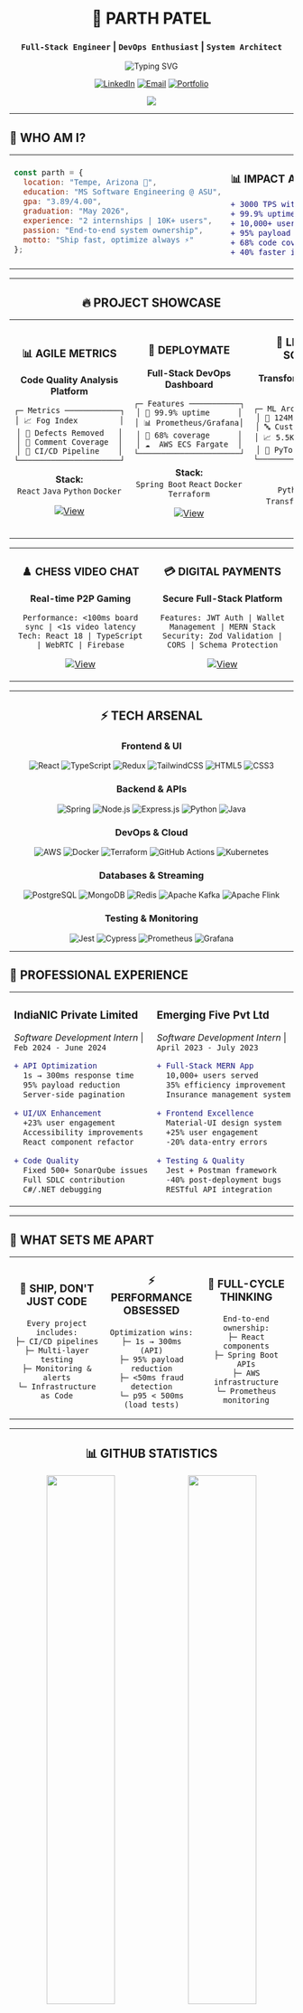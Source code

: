 <div align="center">

# 🚀 PARTH PATEL
### `Full-Stack Engineer` | `DevOps Enthusiast` | `System Architect`

<img src="https://readme-typing-svg.herokuapp.com?font=Fira+Code&pause=1000&color=00D4FF&center=true&vCenter=true&width=600&lines=Building+production-grade+systems;3000+TPS+%7C+%3C50ms+latency;From+React+to+AWS+deployment;MS+Software+Engineering+%40+ASU;Shipping+code+that+scales" alt="Typing SVG" />

[![LinkedIn](https://img.shields.io/badge/LinkedIn-0077B5?style=for-the-badge&logo=linkedin&logoColor=white)](https://linkedin.com/in/Parth111)
[![Email](https://img.shields.io/badge/Email-D14836?style=for-the-badge&logo=gmail&logoColor=white)](mailto:parthpatel.cse@gmail.com)
[![Portfolio](https://img.shields.io/badge/Portfolio-000000?style=for-the-badge&logo=About.me&logoColor=white)](#)

<img src="https://komarev.com/ghpvc/?username=Parth-Patel007&style=for-the-badge&color=0891b2&labelColor=1c1917" />

</div>

---

## 🎯 **WHO AM I?**

<table width="100%">
<tr>
<td width="50%">

```javascript
const parth = {
  location: "Tempe, Arizona 🌵",
  education: "MS Software Engineering @ ASU",
  gpa: "3.89/4.00",
  graduation: "May 2026",
  experience: "2 internships | 10K+ users",
  passion: "End-to-end system ownership",
  motto: "Ship fast, optimize always ⚡"
};
```

</td>
<td width="50%">

### 📊 **IMPACT AT A GLANCE**
```diff
+ 3000 TPS with <50ms latency (Payshield)
+ 99.9% uptime on AWS (DeployMate)
+ 10,000+ users served (Insurance App)
+ 95% payload reduction (API Optimization)
+ 68% code coverage (CI/CD Pipeline)
+ 40% faster incident response (Monitoring)
```

</td>
</tr>
</table>

---

<div align="center">

## 🔥 **PROJECT SHOWCASE**

</div>

<table width="100%">
<tr>
<td width="33%" align="center">

### 📊 **AGILE METRICS**
**Code Quality Analysis Platform**

```
┌─ Metrics ────────────┐
│ 📈 Fog Index         │
│ 🐛 Defects Removed   │
│ 💬 Comment Coverage  │
│ 🔄 CI/CD Pipeline    │
└──────────────────────┘
```

**Stack:**  
`React` `Java` `Python` `Docker`

[![View](https://img.shields.io/badge/View_Project-100000?style=for-the-badge&logo=github&logoColor=white)](https://github.com/Mrunal2148/ser516-group-java-2)

</td>
<td width="33%" align="center">

### 🚀 **DEPLOYMATE**  
**Full-Stack DevOps Dashboard**

```
┌─ Features ───────────┐
│ 🎯 99.9% uptime      │
│ 📊 Prometheus/Grafana│
│ 🧪 68% coverage      │
│ ☁️  AWS ECS Fargate  │
└──────────────────────┘
```

**Stack:**  
`Spring Boot` `React` `Docker` `Terraform`

[![View](https://img.shields.io/badge/View_Project-100000?style=for-the-badge&logo=github&logoColor=white)](https://github.com/Parth-Patel007/deploymate)

</td>
<td width="33%" align="center">

### 🤖 **LLM FROM SCRATCH**
**Transformer Language Model**

```
┌─ ML Architecture ────┐
│ 🧠 124M parameters   │
│ 🔤 Custom BPE        │
│ 📈 5.5K+ samples     │
│ 🐍 PyTorch pipeline  │
└──────────────────────┘
```

**Stack:**  
`Python` `PyTorch` `Transformers` `Docker`

[![View](https://img.shields.io/badge/View_Project-100000?style=for-the-badge&logo=github&logoColor=white)](https://github.com/Parth-Patel007/LLM-From-Scratch)

</td>
</tr>
</table>

<table width="100%">
<tr>
<td width="50%" align="center">

### ♟️ **CHESS VIDEO CHAT**
**Real-time P2P Gaming**

```
Performance: <100ms board sync | <1s video latency
Tech: React 18 | TypeScript | WebRTC | Firebase
```

[![View](https://img.shields.io/badge/View_Project-100000?style=for-the-badge&logo=github&logoColor=white)](https://github.com/Parth-Patel007/chess-video-chat)

</td>
<td width="50%" align="center">

### 💳 **DIGITAL PAYMENTS**
**Secure Full-Stack Platform**

```
Features: JWT Auth | Wallet Management | MERN Stack
Security: Zod Validation | CORS | Schema Protection
```

[![View](https://img.shields.io/badge/View_Project-100000?style=for-the-badge&logo=github&logoColor=white)](#)

</td>
</tr>
</table>

---

<div align="center">

## ⚡ **TECH ARSENAL**

### **Frontend & UI**
![React](https://img.shields.io/badge/React-20232A?style=for-the-badge&logo=react&logoColor=61DAFB)
![TypeScript](https://img.shields.io/badge/TypeScript-007ACC?style=for-the-badge&logo=typescript&logoColor=white)
![Redux](https://img.shields.io/badge/Redux-593D88?style=for-the-badge&logo=redux&logoColor=white)
![TailwindCSS](https://img.shields.io/badge/Tailwind_CSS-38B2AC?style=for-the-badge&logo=tailwind-css&logoColor=white)
![HTML5](https://img.shields.io/badge/HTML5-E34F26?style=for-the-badge&logo=html5&logoColor=white)
![CSS3](https://img.shields.io/badge/CSS3-1572B6?style=for-the-badge&logo=css3&logoColor=white)

### **Backend & APIs**
![Spring](https://img.shields.io/badge/Spring_Boot-F2F4F9?style=for-the-badge&logo=spring-boot)
![Node.js](https://img.shields.io/badge/Node.js-43853D?style=for-the-badge&logo=node.js&logoColor=white)
![Express.js](https://img.shields.io/badge/Express.js-404D59?style=for-the-badge)
![Python](https://img.shields.io/badge/Python-FFD43B?style=for-the-badge&logo=python&logoColor=blue)
![Java](https://img.shields.io/badge/Java-ED8B00?style=for-the-badge&logo=openjdk&logoColor=white)

### **DevOps & Cloud**
![AWS](https://img.shields.io/badge/AWS-FF9900?style=for-the-badge&logo=amazon-aws&logoColor=white)
![Docker](https://img.shields.io/badge/Docker-2CA5E0?style=for-the-badge&logo=docker&logoColor=white)
![Terraform](https://img.shields.io/badge/Terraform-7B42BC?style=for-the-badge&logo=terraform&logoColor=white)
![GitHub Actions](https://img.shields.io/badge/GitHub_Actions-2088FF?style=for-the-badge&logo=github-actions&logoColor=white)
![Kubernetes](https://img.shields.io/badge/kubernetes-326ce5.svg?&style=for-the-badge&logo=kubernetes&logoColor=white)

### **Databases & Streaming**
![PostgreSQL](https://img.shields.io/badge/PostgreSQL-316192?style=for-the-badge&logo=postgresql&logoColor=white)
![MongoDB](https://img.shields.io/badge/MongoDB-4EA94B?style=for-the-badge&logo=mongodb&logoColor=white)
![Redis](https://img.shields.io/badge/Redis-DD0031?style=for-the-badge&logo=redis&logoColor=white)
![Apache Kafka](https://img.shields.io/badge/Apache_Kafka-231F20?style=for-the-badge&logo=apache-kafka&logoColor=white)
![Apache Flink](https://img.shields.io/badge/Apache_Flink-E6526F?style=for-the-badge&logo=apache-flink&logoColor=white)

### **Testing & Monitoring**
![Jest](https://img.shields.io/badge/Jest-C21325?style=for-the-badge&logo=jest&logoColor=white)
![Cypress](https://img.shields.io/badge/Cypress-17202C?style=for-the-badge&logo=cypress&logoColor=white)
![Prometheus](https://img.shields.io/badge/Prometheus-E6522C?style=for-the-badge&logo=prometheus&logoColor=white)
![Grafana](https://img.shields.io/badge/Grafana-F46800?style=for-the-badge&logo=grafana&logoColor=white)

</div>

---

## 💼 **PROFESSIONAL EXPERIENCE**

<table width="100%">
<tr>
<td width="50%">

### **IndiaNIC Private Limited**
*Software Development Intern* | `Feb 2024 - June 2024`

```diff
+ API Optimization
  1s → 300ms response time
  95% payload reduction
  Server-side pagination

+ UI/UX Enhancement
  +23% user engagement
  Accessibility improvements
  React component refactor

+ Code Quality
  Fixed 500+ SonarQube issues
  Full SDLC contribution
  C#/.NET debugging
```

</td>
<td width="50%">

### **Emerging Five Pvt Ltd**
*Software Development Intern* | `April 2023 - July 2023`

```diff
+ Full-Stack MERN App
  10,000+ users served
  35% efficiency improvement
  Insurance management system

+ Frontend Excellence
  Material-UI design system
  +25% user engagement
  -20% data-entry errors

+ Testing & Quality
  Jest + Postman framework
  -40% post-deployment bugs
  RESTful API integration
```

</td>
</tr>
</table>

---

## 🎯 **WHAT SETS ME APART**

<table width="100%">
<tr>
<td width="33%" align="center">

### 🚀 **SHIP, DON'T JUST CODE**
```
Every project includes:
├─ CI/CD pipelines
├─ Multi-layer testing
├─ Monitoring & alerts
└─ Infrastructure as Code
```

</td>
<td width="33%" align="center">

### ⚡ **PERFORMANCE OBSESSED**
```
Optimization wins:
├─ 1s → 300ms (API)
├─ 95% payload reduction
├─ <50ms fraud detection
└─ p95 < 500ms (load tests)
```

</td>
<td width="33%" align="center">

### 🔄 **FULL-CYCLE THINKING**
```
End-to-end ownership:
├─ React components
├─ Spring Boot APIs
├─ AWS infrastructure
└─ Prometheus monitoring
```

</td>
</tr>
</table>

---

<div align="center">

## 📊 **GITHUB STATISTICS**

<img src="https://github-readme-stats.vercel.app/api?username=Parth-Patel007&show_icons=true&theme=tokyonight&hide_border=true&count_private=true&include_all_commits=true" width="49%" />
<img src="https://github-readme-streak-stats.herokuapp.com/?user=Parth-Patel007&theme=tokyonight&hide_border=true" width="49%" />

<img src="https://github-readme-stats.vercel.app/api/top-langs/?username=Parth-Patel007&layout=compact&theme=tokyonight&hide_border=true&langs_count=8" width="49%" />
<img src="https://github-readme-activity-graph.vercel.app/graph?username=Parth-Patel007&theme=tokyo-night&hide_border=true" width="49%" />

</div>

---

<div align="center">

## 🏆 **GITHUB TROPHIES**

<img src="https://github-profile-trophy.vercel.app/?username=Parth-Patel007&theme=tokyonight&no-frame=true&row=1&column=7" width="100%" />

</div>

---

<div align="center">

## 💭 **PHILOSOPHY**

> ### *"Building systems that scale, perform, and stay observable"*

```
while (coding) {
  think_full_stack();
  optimize_performance();
  monitor_everything();
  ship_with_confidence();
}
```

</div>

---

<div align="center">

## 🤝 **LET'S BUILD SOMETHING AMAZING**

### 📧 **Contact Me**

[![LinkedIn](https://img.shields.io/badge/LinkedIn-0077B5?style=for-the-badge&logo=linkedin&logoColor=white)](https://linkedin.com/in/Parth111)
[![Email](https://img.shields.io/badge/Gmail-D14836?style=for-the-badge&logo=gmail&logoColor=white)](mailto:parthpatel.cse@gmail.com)
[![GitHub](https://img.shields.io/badge/GitHub-100000?style=for-the-badge&logo=github&logoColor=white)](https://github.com/Parth-Patel007)

---

### 🎓 **Education & Availability**
**MS Computer Software Engineering @ Arizona State University**  
GPA: 3.89/4.00 | Graduating May 2026

---

### 💼 **Open to Roles**
`Software Engineer` · `Backend Engineer` · `Full-Stack Engineer` · `DevOps Engineer`

---

<img src="https://capsule-render.vercel.app/api?type=waving&color=gradient&height=100&section=footer" width="100%" />

</div>

